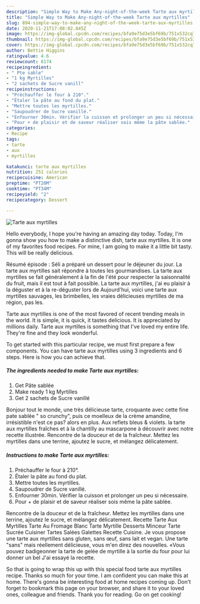 ```yaml
---
description: "Simple Way to Make Any-night-of-the-week Tarte aux myrtilles"
title: "Simple Way to Make Any-night-of-the-week Tarte aux myrtilles"
slug: 894-simple-way-to-make-any-night-of-the-week-tarte-aux-myrtilles
date: 2020-11-21T17:08:02.845Z
image: https://img-global.cpcdn.com/recipes/bfa9e75d3e5bf69b/751x532cq70/tarte-aux-myrtilles-photo-principale-de-la-recette.jpg
thumbnail: https://img-global.cpcdn.com/recipes/bfa9e75d3e5bf69b/751x532cq70/tarte-aux-myrtilles-photo-principale-de-la-recette.jpg
cover: https://img-global.cpcdn.com/recipes/bfa9e75d3e5bf69b/751x532cq70/tarte-aux-myrtilles-photo-principale-de-la-recette.jpg
author: Bettie Higgins
ratingvalue: 4.6
reviewcount: 8174
recipeingredient:
- " Pte sable"
- "1 kg Myrtilles"
- "2 sachets de Sucre vanill"
recipeinstructions:
- "Préchauffer le four à 210°."
- "Étaler la pâte au fond du plat."
- "Mettre toutes les myrtilles."
- "Saupoudrer de Sucre vanillé."
- "Enfourner 30min. Vérifier la cuisson et prolonger un peu si nécessaire."
- "Pour + de plaisir et de saveur réaliser sois même la pâte sablée."
categories:
- Recipe
tags:
- tarte
- aux
- myrtilles

katakunci: tarte aux myrtilles 
nutrition: 251 calories
recipecuisine: American
preptime: "PT20M"
cooktime: "PT34M"
recipeyield: "2"
recipecategory: Dessert

---
```



![Tarte aux myrtilles](https://img-global.cpcdn.com/recipes/bfa9e75d3e5bf69b/751x532cq70/tarte-aux-myrtilles-photo-principale-de-la-recette.jpg)

Hello everybody, I hope you're having an amazing day today. Today, I'm gonna show you how to make a distinctive dish, tarte aux myrtilles. It is one of my favorites food recipes. For mine, I am going to make it a little bit tasty. This will be really delicious.

Résumé épisode : Séli a préparé un dessert pour le déjeuner du jour. La tarte aux myrtilles sait répondre à toutes les gourmandises. La tarte aux myrtilles se fait généralement à la fin de l&#39;été pour respecter la saisonnalité du fruit, mais il est tout à fait possible. La tarte aux myrtilles, j&#39;ai eu plaisir à la déguster et à la re-déguster lors de Aujourd&#39;hui, voici une tarte aux myrtilles sauvages, les brimbelles, les vraies délicieuses myrtilles de ma région, pas les.

Tarte aux myrtilles is one of the most favored of recent trending meals in the world. It is simple, it is quick, it tastes delicious. It is appreciated by millions daily. Tarte aux myrtilles is something that I've loved my entire life. They're fine and they look wonderful.


To get started with this particular recipe, we must first prepare a few components. You can have tarte aux myrtilles using 3 ingredients and 6 steps. Here is how you can achieve that.

<!--inarticleads1-->

##### The ingredients needed to make Tarte aux myrtilles:

1. Get  Pâte sablée
1. Make ready 1 kg Myrtilles
1. Get 2 sachets de Sucre vanillé


Bonjour tout le monde, une très délicieuse tarte, croquante avec cette fine pate sablée &#34; so crunchy&#34;, puis ce moelleux de la crème amandine, irrésistible n&#39;est ce pas? alors en plus. Aux reflets bleus &amp; violets. la tarte aux myrtilles fraîches et à la chantilly au mascarpone à découvrir avec notre recette illustrée. Rencontre de la douceur et de la fraîcheur. Mettez les myrtilles dans une terrine, ajoutez le sucre, et mélangez délicatement. 

<!--inarticleads2-->

##### Instructions to make Tarte aux myrtilles:

1. Préchauffer le four à 210°.
1. Étaler la pâte au fond du plat.
1. Mettre toutes les myrtilles.
1. Saupoudrer de Sucre vanillé.
1. Enfourner 30min. Vérifier la cuisson et prolonger un peu si nécessaire.
1. Pour + de plaisir et de saveur réaliser sois même la pâte sablée.


Rencontre de la douceur et de la fraîcheur. Mettez les myrtilles dans une terrine, ajoutez le sucre, et mélangez délicatement. Recette Tarte Aux Myrtilles Tarte Au Fromage Blanc Tarte Myrtille Desserts Minceur Tarte Sucrée Cuisiner Tartes Salées Galettes Recette Cuisine. Je vous propose une tarte aux myrtilles sans gluten, sans œuf, sans lait et vegan. Une tarte &#34;sans&#34; mais réellement délicieuse, vous m&#39;en direz des nouvelles. «Vous pouvez badigeonner la tarte de gelée de myrtille à la sortie du four pour lui donner un bel J&#39;ai essayé la recette. 

So that is going to wrap this up with this special food tarte aux myrtilles recipe. Thanks so much for your time. I am confident you can make this at home. There's gonna be interesting food at home recipes coming up. Don't forget to bookmark this page on your browser, and share it to your loved ones, colleague and friends. Thank you for reading. Go on get cooking!

